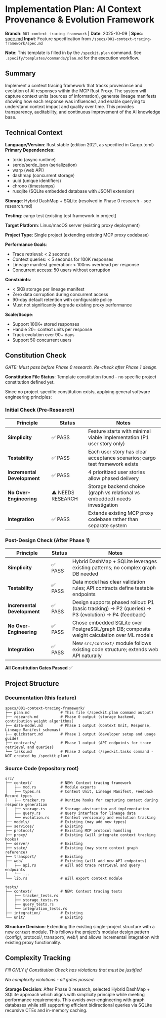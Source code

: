# Implementation Plan: AI Context Provenance & Evolution Framework

**Branch**: `001-context-tracing-framework` | **Date**: 2025-10-09 | **Spec**: [spec.md](./spec.md)
**Input**: Feature specification from `/specs/001-context-tracing-framework/spec.md`

**Note**: This template is filled in by the `/speckit.plan` command. See `.specify/templates/commands/plan.md` for the execution workflow.

## Summary

Implement a context tracing framework that tracks provenance and evolution of AI responses within the MCP Rust Proxy. The system will capture context units (sources of information), generate lineage manifests showing how each response was influenced, and enable querying to understand context impact and quality over time. This provides transparency, auditability, and continuous improvement of the AI knowledge base.

## Technical Context

**Language/Version**: Rust stable (edition 2021, as specified in Cargo.toml)
**Primary Dependencies**:
- tokio (async runtime)
- serde/serde_json (serialization)
- warp (web API)
- dashmap (concurrent storage)
- uuid (unique identifiers)
- chrono (timestamps)
- rusqlite (SQLite embedded database with JSON1 extension)

**Storage**: Hybrid DashMap + SQLite (resolved in Phase 0 research - see research.md)

**Testing**: cargo test (existing test framework in project)

**Target Platform**: Linux/macOS server (existing proxy deployment)

**Project Type**: Single project (extending existing MCP proxy codebase)

**Performance Goals**:
- Trace retrieval: < 2 seconds
- Context queries: < 5 seconds for 100K responses
- Lineage manifest generation: < 100ms overhead per response
- Concurrent access: 50 users without corruption

**Constraints**:
- < 5KB storage per lineage manifest
- Zero data corruption during concurrent access
- 90-day default retention with configurable policy
- Must not significantly degrade existing proxy performance

**Scale/Scope**:
- Support 100K+ stored responses
- Handle 20+ context units per response
- Track evolution over 90+ days
- Support 50 concurrent users

## Constitution Check

*GATE: Must pass before Phase 0 research. Re-check after Phase 1 design.*

**Constitution File Status**: Template constitution found - no specific project constitution defined yet.

Since no project-specific constitution exists, applying general software engineering principles:

### Initial Check (Pre-Research)

| Principle | Status | Notes |
|-----------|--------|-------|
| **Simplicity** | ✅ PASS | Feature starts with minimal viable implementation (P1 user story only) |
| **Testability** | ✅ PASS | Each user story has clear acceptance scenarios; cargo test framework exists |
| **Incremental Development** | ✅ PASS | 4 prioritized user stories allow phased delivery |
| **No Over-Engineering** | ⚠️ NEEDS RESEARCH | Storage backend choice (graph vs relational vs embedded) needs investigation |
| **Integration** | ✅ PASS | Extends existing MCP proxy codebase rather than separate system |

### Post-Design Check (After Phase 1)

| Principle | Status | Notes |
|-----------|--------|-------|
| **Simplicity** | ✅ PASS | Hybrid DashMap + SQLite leverages existing patterns; no complex graph DB needed |
| **Testability** | ✅ PASS | Data model has clear validation rules; API contracts define testable endpoints |
| **Incremental Development** | ✅ PASS | Design supports phased rollout: P1 (basic tracking) → P2 (queries) → P3 (evolution) → P4 (feedback) |
| **No Over-Engineering** | ✅ PASS | Chose embedded SQLite over PostgreSQL/graph DB; composite weight calculation over ML models |
| **Integration** | ✅ PASS | New `src/context/` module follows existing code structure; extends web API naturally |

**All Constitution Gates Passed** ✅

## Project Structure

### Documentation (this feature)

```
specs/001-context-tracing-framework/
├── plan.md              # This file (/speckit.plan command output)
├── research.md          # Phase 0 output (storage backend, contribution weight algorithms)
├── data-model.md        # Phase 1 output (Context Unit, Response, Lineage Manifest schemas)
├── quickstart.md        # Phase 1 output (developer setup and usage guide)
├── contracts/           # Phase 1 output (API endpoints for trace retrieval and queries)
└── tasks.md             # Phase 2 output (/speckit.tasks command - NOT created by /speckit.plan)
```

### Source Code (repository root)

```
src/
├── context/             # NEW: Context tracing framework
│   ├── mod.rs           # Module exports
│   ├── types.rs         # Context Unit, Lineage Manifest, Feedback Record types
│   ├── tracker.rs       # Runtime hooks for capturing context during response generation
│   ├── storage.rs       # Storage abstraction and implementation
│   ├── query.rs         # Query interface for lineage data
│   └── evolution.rs     # Context versioning and evolution tracking
├── models/              # Existing (may add new types)
├── services/            # Existing
├── protocol/            # Existing MCP protocol handling
├── proxy/               # Existing (will integrate context tracking hooks)
├── server/              # Existing
├── state/               # Existing (may store context graph reference)
├── transport/           # Existing
├── web/                 # Existing (will add new API endpoints)
│   ├── api.rs           # Will add trace retrieval and query endpoints
│   └── ...
└── lib.rs               # Will export context module

tests/
├── context/             # NEW: Context tracing tests
│   ├── tracker_tests.rs
│   ├── storage_tests.rs
│   ├── query_tests.rs
│   └── integration_tests.rs
├── integration/         # Existing
└── unit/                # Existing
```

**Structure Decision**: Extending the existing single-project structure with a new `context` module. This follows the project's modular design pattern (config/, protocol/, transport/, web/) and allows incremental integration with existing proxy functionality.

## Complexity Tracking

*Fill ONLY if Constitution Check has violations that must be justified*

*No complexity violations - all gates passed.*

**Storage Decision**: After Phase 0 research, selected Hybrid DashMap + SQLite approach which aligns with simplicity principle while meeting performance requirements. This avoids over-engineering with graph databases while still supporting efficient bidirectional queries via SQLite recursive CTEs and in-memory caching.
